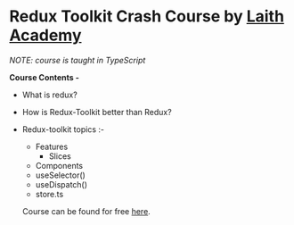 # Redux Toolkit Crash Course by [Laith Academy](https://www.youtube.com/@laithacademy)

*NOTE: course is taught in TypeScript*

**Course Contents -**
- What is redux? 
- How is Redux-Toolkit better than Redux? 
- Redux-toolkit topics :-
  - Features
    - Slices
  - Components
  - useSelector()
  - useDispatch()
  - store.ts
  
  
  Course can be found for free [here](https://www.youtube.com/watch?v=jR4fagDcvrc).